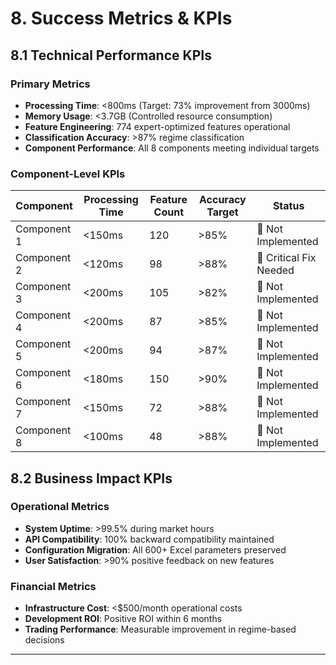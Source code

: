 # **8. Success Metrics & KPIs**

## **8.1 Technical Performance KPIs**

### **Primary Metrics**
- **Processing Time**: <800ms (Target: 73% improvement from 3000ms)
- **Memory Usage**: <3.7GB (Controlled resource consumption)
- **Feature Engineering**: 774 expert-optimized features operational
- **Classification Accuracy**: >87% regime classification
- **Component Performance**: All 8 components meeting individual targets

### **Component-Level KPIs**
| Component | Processing Time | Feature Count | Accuracy Target | Status |
|-----------|----------------|---------------|----------------|---------|
| Component 1 | <150ms | 120 | >85% | 🔴 Not Implemented |
| Component 2 | <120ms | 98 | >88% | 🔴 Critical Fix Needed |
| Component 3 | <200ms | 105 | >82% | 🔴 Not Implemented |
| Component 4 | <200ms | 87 | >85% | 🔴 Not Implemented |
| Component 5 | <200ms | 94 | >87% | 🔴 Not Implemented |
| Component 6 | <180ms | 150 | >90% | 🔴 Not Implemented |
| Component 7 | <150ms | 72 | >88% | 🔴 Not Implemented |
| Component 8 | <100ms | 48 | >88% | 🔴 Not Implemented |

## **8.2 Business Impact KPIs**

### **Operational Metrics**
- **System Uptime**: >99.5% during market hours
- **API Compatibility**: 100% backward compatibility maintained
- **Configuration Migration**: All 600+ Excel parameters preserved
- **User Satisfaction**: >90% positive feedback on new features

### **Financial Metrics**
- **Infrastructure Cost**: <$500/month operational costs
- **Development ROI**: Positive ROI within 6 months
- **Trading Performance**: Measurable improvement in regime-based decisions

---
